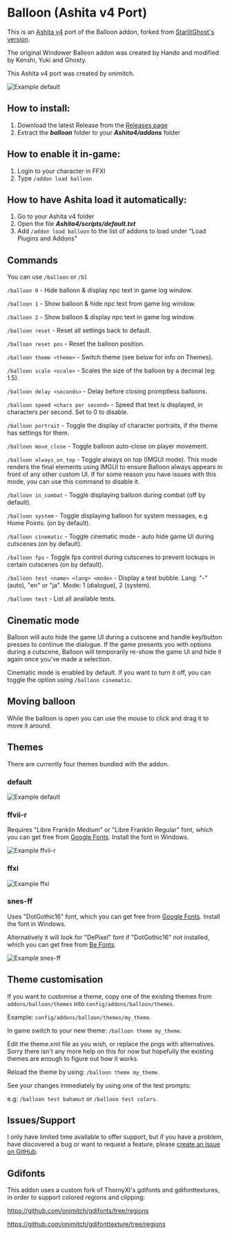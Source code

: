 # Balloon (Ashita v4 Port)

This is an [Ashita v4](https://github.com/AshitaXI/Ashita-v4beta) port of the Balloon addon, forked from [StarlitGhost's version](https://github.com/StarlitGhost/Balloon).

The original Windower Balloon addon was created by Hando and modified by Kenshi, Yuki and Ghosty.

This Ashita v4 port was created by onimitch.

![Example default](https://github.com/onimitch/ffxi-balloon-ashitav4/blob/main/Example-default.png "Example default")

## How to install:
1. Download the latest Release from the [Releases page](https://github.com/onimitch/ffxi-balloon-ashitav4/releases)
2. Extract the **_balloon_** folder to your **_Ashita4/addons_** folder

## How to enable it in-game:
1. Login to your character in FFXI
2. Type `/addon load balloon`

## How to have Ashita load it automatically:
1. Go to your Ashita v4 folder
2. Open the file **_Ashita4/scripts/default.txt_**
3. Add `/addon load balloon` to the list of addons to load under "Load Plugins and Addons"

## Commands

You can use `/balloon` or `/bl`

`/balloon 0` - Hide balloon & display npc text in game log window.

`/balloon 1` - Show balloon & hide npc text from game log window.

`/balloon 2` - Show balloon & display npc text in game log window.

`/balloon reset` - Reset all settings back to default.

`/balloon reset pos` - Reset the balloon position.

`/balloon theme <theme>` - Switch theme (see below for info on Themes).

`/balloon scale <scale>` - Scales the size of the balloon by a decimal (eg: 1.5).

`/balloon delay <seconds>` - Delay before closing promptless balloons.

`/balloon speed <chars per second>` - Speed that text is displayed, in characters per second. Set to 0 to disable.

`/balloon portrait` - Toggle the display of character portraits, if the theme has settings for them.

`/balloon move_close` - Toggle balloon auto-close on player movement.

`/balloon always_on_top` - Toggle always on top (IMGUI mode). This mode renders the final elements using IMGUI to ensure Balloon always appears in front of any other custom UI. If for some reason you have issues with this mode, you can use this command to disable it.

`/balloon in_combat` - Toggle displaying balloon during combat (off by default).

`/balloon system` - Toggle displaying balloon for system messages, e.g Home Points. (on by default).

`/balloon cinematic` - Toggle cinematic mode - auto hide game UI during cutscenes (on by default).

`/balloon fps` - Toggle fps control during cutscenes to prevent lockups in certain cutscenes (on by default).

`/balloon test <name> <lang> <mode>` - Display a test bubble. Lang: "-" (auto), "en" or "ja". Mode: 1 (dialogue), 2 (system).

`/balloon test` - List all available tests.

## Cinematic mode

Balloon will auto hide the game UI during a cutscene and handle key/button presses to continue the dialogue.
If the game presents you with options during a cutscene, Balloon will temporarily re-show the game UI and hide it again once you've made a selection.

Cinematic mode is enabled by default. 
If you want to turn it off, you can toggle the option using `/balloon cinematic`.

## Moving balloon

While the balloon is open you can use the mouse to click and drag it to move it around.

## Themes

There are currently four themes bundled with the addon.

### default

![Example default](https://github.com/onimitch/ffxi-balloon-ashitav4/blob/main/Example-default.png "Example default")

### ffvii-r

Requires "Libre Franklin Medium" or "Libre Franklin Regular" font, which you can get free from [Google Fonts](https://fonts.google.com/specimen/Libre+Franklin). Install the font in Windows.

![Example ffvii-r](https://github.com/onimitch/ffxi-balloon-ashitav4/blob/main/Example-ffvii-r.png "Example ffvii-r")

### ffxi

![Example ffxi](https://github.com/onimitch/ffxi-balloon-ashitav4/blob/main/Example-ffxi.png "Example ffxi")

### snes-ff

Uses "DotGothic16" font, which you can get free from [Google Fonts](https://fonts.google.com/specimen/DotGothic16). Install the font in Windows.

Alternatively it will look for "DePixel" font if "DotGothic16" not installed, which you can get free from [Be Fonts](https://befonts.com/depixel-font-family.html).

![Example snes-ff](https://github.com/onimitch/ffxi-balloon-ashitav4/blob/main/Example-snes-ff.png "Example snes-ff")

## Theme customisation

If you want to customise a theme, copy one of the existing themes from `addons/balloon/themes` into `config/addons/balloon/themes`.

Example: `config/addons/balloon/themes/my_theme`.

In game switch to your new theme: `/balloon theme my_theme`.

Edit the theme.xml file as you wish, or replace the pngs with alternatives. Sorry there isn't any more help on this for now but hopefully the existing themes are enough to figure out how it works.

Reload the theme by using: `/balloon theme my_theme`.

See your changes immediately by using one of the test prompts:

e.g: `/balloon test bahamut` or `/balloon test colors`.


## Issues/Support

I only have limited time available to offer support, but if you have a problem, have discovered a bug or want to request a feature, please [create an issue on GitHub](https://github.com/onimitch/ffxi-balloon-ashitav4/issues).


## Gdifonts

This addon uses a custom fork of ThornyXI's gdifonts and gdifonttextures, in order to support colored regions and clipping:

https://github.com/onimitch/gdifonts/tree/regions

https://github.com/onimitch/gdifonttexture/tree/regions
